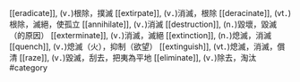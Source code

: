 [[eradicate]], (v．)根除，撲滅 
[[extirpate]], (v．)消滅，根除 
[[deracinate]], (vt．)根除，滅絕，使孤立 
[[annihilate]], (v．)消滅 
[[destruction]], (n．)毀壞，毀滅（的原因） 
[[exterminate]], (v．)消滅，滅絕 
[[extinction]], (n．)熄滅，消滅 
[[quench]], (v．)熄滅（火），抑制（欲望） 
[[extinguish]], (vt．)熄滅，消滅，償清 
[[raze]], (v．)毀滅，刮去，把夷為平地 
[[eliminate]], (v．)除去，淘汰 
#category
